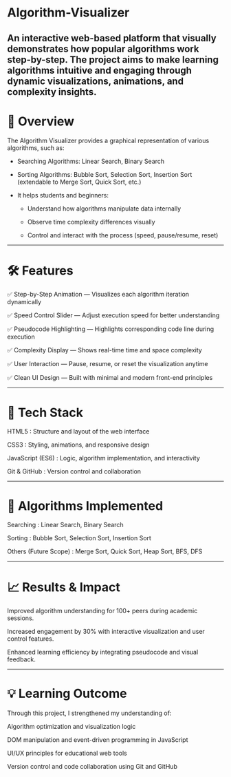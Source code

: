 # Algorithm-Visualizer
An interactive web-based platform that visually demonstrates how popular algorithms work step-by-step.
The project aims to make learning algorithms intuitive and engaging through dynamic visualizations, animations, and complexity insights.
---
# 🚀 Overview
The Algorithm Visualizer provides a graphical representation of various algorithms, such as:

- Searching Algorithms: Linear Search, Binary Search
 
- Sorting Algorithms: Bubble Sort, Selection Sort, Insertion Sort (extendable to Merge Sort, Quick Sort, etc.)
  
 - It helps students and beginners:
   
      - Understand how algorithms manipulate data internally

      - Observe time complexity differences visually
 
      - Control and interact with the process (speed, pause/resume, reset)
 
---
# 🛠️ Features

✅ Step-by-Step Animation — Visualizes each algorithm iteration dynamically

✅ Speed Control Slider — Adjust execution speed for better understanding

✅ Pseudocode Highlighting — Highlights corresponding code line during execution

✅ Complexity Display — Shows real-time time and space complexity

✅ User Interaction — Pause, resume, or reset the visualization anytime

✅ Clean UI Design — Built with minimal and modern front-end principles

---
# 🧰 Tech Stack

  HTML5	: Structure and layout of the web interface
  
  CSS3 :	Styling, animations, and responsive design
  
  JavaScript (ES6) :	Logic, algorithm implementation, and interactivity
  
  Git & GitHub :	Version control and collaboration

  ---
# 🧩 Algorithms Implemented
 
 Searching :	Linear Search, Binary Search
 
 Sorting : 	Bubble Sort, Selection Sort, Insertion Sort

 Others (Future Scope) :	Merge Sort, Quick Sort, Heap Sort, BFS, DFS

 ---
 # 📈 Results & Impact

 Improved algorithm understanding for 100+ peers during academic sessions.

 Increased engagement by 30% with interactive visualization and user control features.

 Enhanced learning efficiency by integrating pseudocode and visual feedback.

---
# 💡 Learning Outcome

Through this project, I strengthened my understanding of:

Algorithm optimization and visualization logic

DOM manipulation and event-driven programming in JavaScript

UI/UX principles for educational web tools

Version control and code collaboration using Git and GitHub


